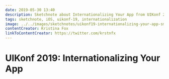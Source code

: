 ```yaml
---
date: 2019-05-30 13:40
description: Sketchnote about Internationalizing Your App from UIKonf 2019
tags: sketchnote, iOS, uikonf-19, internationalization
image: ../../images/sketchnotes/uikonf19-internationalizing-your-app-small.jpg
contentCreator: Kristina Fox
linkToContentCreator: https://twitter.com/krstnfx
---
```


# UIKonf 2019: Internationalizing Your App

